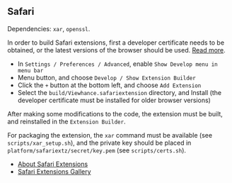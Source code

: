 ## Safari ##

Dependencies: `xar`, `openssl`.

In order to build Safari extensions, first a developer certificate needs to be obtained, or the latest versions of the browser should be used. [Read more](https://developer.apple.com/library/content/documentation/Tools/Conceptual/SafariExtensionGuide/ExtensionsOverview/ExtensionsOverview.html#//apple_ref/doc/uid/TP40009977-CH15-SW26).

- In `Settings / Preferences / Advanced`, enable `Show Develop menu in menu bar`
- Menu button, and choose `Develop / Show Extension Builder`
- Click the `+` button at the bottom left, and choose `Add Extension`
- Select the `build/Viewhance.safariextension` directory, and Install (the developer certificate must be installed for older browser versions)

After making some modifications to the code, the extension must be built, and reinstalled in the `Extension Builder`.

For packaging the extension, the `xar` command must be available (see `scripts/xar_setup.sh`), and the private key should be placed in `platform/safariextz/secret/key.pem` (see `scripts/certs.sh`).

* [About Safari Extensions](https://developer.apple.com/library/safari/documentation/Tools/Conceptual/SafariExtensionGuide/Introduction/Introduction.html)
* [Safari Extensions Gallery](https://extensions.apple.com/)
